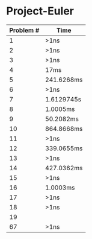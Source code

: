 # Project-Euler

| Problem #  | Time |
| ------------- | ------------- |
| 1  | \>1ns |
| 2  | \>1ns |
| 3  | \>1ns |
| 4  | 17ms |
| 5  | 241.6268ms |
| 6  | \>1ns |
| 7  | 1.6129745s |
| 8  | 1.0005ms |
| 9  | 50.2082ms |
| 10  | 864.8668ms |
| 11  | \>1ns |
| 12  | 339.0655ms |
| 13  | \>1ns |
| 14  | 427.0362ms |
| 15  | \>1ns |
| 16  | 1.0003ms |
| 17  | \>1ns |
| 18  | \>1ns |
| 19  |  |
| 67  | \>1ns |

